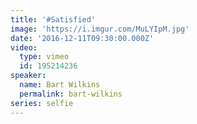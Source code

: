 ```yaml
---
title: '#Satisfied'
image: 'https://i.imgur.com/MuLYIpM.jpg'
date: '2016-12-11T09:30:00.000Z'
video:
  type: vimeo
  id: 195214236
speaker:
  name: Bart Wilkins
  permalink: bart-wilkins
series: selfie
---
```


